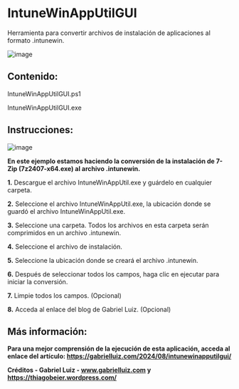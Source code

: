 # IntuneWinAppUtilGUI
Herramienta para convertir archivos de instalación de aplicaciones al formato .intunewin.

![image](https://github.com/user-attachments/assets/3fdef248-895b-485b-916d-835a06b8212c)

## **Contenido:**

IntuneWinAppUtilGUI.ps1

IntuneWinAppUtilGUI.exe

## **Instrucciones:**

![image](https://github.com/user-attachments/assets/6236f6d5-db20-4664-aaca-9b5c47242273)

**En este ejemplo estamos haciendo la conversión de la instalación de 7-Zip (7z2407-x64.exe) al archivo .intunewin.**

 **1.** Descargue el archivo IntuneWinAppUtil.exe y guárdelo en cualquier carpeta.

 **2.** Seleccione el archivo IntuneWinAppUtil.exe, la ubicación donde se guardó el archivo IntuneWinAppUtil.exe.

 **3.** Seleccione una carpeta. Todos los archivos en esta carpeta serán comprimidos en un archivo .intunewin.

 **4.** Seleccione el archivo de instalación.

 **5.** Seleccione la ubicación donde se creará el archivo .intunewin.

 **6.** Después de seleccionar todos los campos, haga clic en ejecutar para iniciar la conversión.

 **7.** Limpie todos los campos. (Opcional)

 **8.** Acceda al enlace del blog de Gabriel Luiz. (Opcional)

## **Más información:**

**Para una mejor comprensión de la ejecución de esta aplicación, acceda al enlace del artículo: https://gabrielluiz.com/2024/08/intunewinapputilgui/**

**Créditos - Gabriel Luiz - www.gabrielluiz.com y https://thiagobeier.wordpress.com/**
